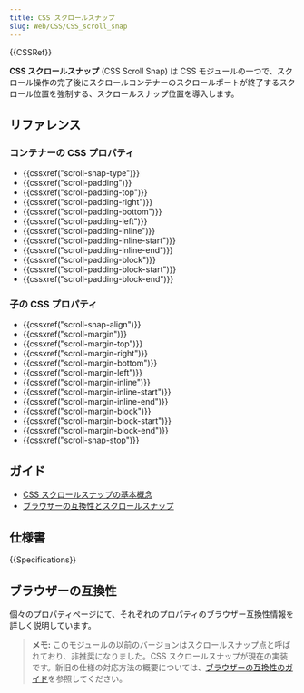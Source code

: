 ```yaml
---
title: CSS スクロールスナップ
slug: Web/CSS/CSS_scroll_snap
---
```


{{CSSRef}}

**CSS スクロールスナップ** (CSS Scroll Snap) は CSS モジュールの一つで、スクロール操作の完了後にスクロールコンテナーのスクロールポートが終了するスクロール位置を強制する、スクロールスナップ位置を導入します。

## リファレンス

### コンテナーの CSS プロパティ

- {{cssxref("scroll-snap-type")}}
- {{cssxref("scroll-padding")}}
- {{cssxref("scroll-padding-top")}}
- {{cssxref("scroll-padding-right")}}
- {{cssxref("scroll-padding-bottom")}}
- {{cssxref("scroll-padding-left")}}
- {{cssxref("scroll-padding-inline")}}
- {{cssxref("scroll-padding-inline-start")}}
- {{cssxref("scroll-padding-inline-end")}}
- {{cssxref("scroll-padding-block")}}
- {{cssxref("scroll-padding-block-start")}}
- {{cssxref("scroll-padding-block-end")}}

### 子の CSS プロパティ

- {{cssxref("scroll-snap-align")}}
- {{cssxref("scroll-margin")}}
- {{cssxref("scroll-margin-top")}}
- {{cssxref("scroll-margin-right")}}
- {{cssxref("scroll-margin-bottom")}}
- {{cssxref("scroll-margin-left")}}
- {{cssxref("scroll-margin-inline")}}
- {{cssxref("scroll-margin-inline-start")}}
- {{cssxref("scroll-margin-inline-end")}}
- {{cssxref("scroll-margin-block")}}
- {{cssxref("scroll-margin-block-start")}}
- {{cssxref("scroll-margin-block-end")}}
- {{cssxref("scroll-snap-stop")}}

## ガイド

- [CSS スクロールスナップの基本概念](/ja/docs/Web/CSS/CSS_Scroll_Snap/Basic_concepts)
- [ブラウザーの互換性とスクロールスナップ](/ja/docs/Web/CSS/CSS_Scroll_Snap/Browser_compat)

## 仕様書

{{Specifications}}

## ブラウザーの互換性

個々のプロパティページにて、それぞれのプロパティのブラウザー互換性情報を詳しく説明しています。

> **メモ:** このモジュールの以前のバージョンはスクロールスナップ点と呼ばれており、非推奨になりました。CSS スクロールスナップが現在の実装です。新旧の仕様の対応方法の概要については、[ブラウザーの互換性のガイド](/ja/docs/Web/CSS/CSS_Scroll_Snap/Browser_compat)を参照してください。
